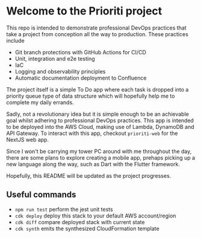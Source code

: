 # Welcome to the Prioriti project

This repo is intended to demonstrate professional DevOps practices that take a project from conception all the way to production.
These practices include

- Git branch protections with GitHub Actions for CI/CD
- Unit, integration and e2e testing
- IaC
- Logging and observability principles
- Automatic documentation deployment to Confluence

The project itself is a simple To Do app where each task is dropped into a priority queue type of data structure which will hopefully help me to complete my daily errands.

Sadly, not a revolutionary idea but it is simple enough to be an achievable goal whilst adhering to professional DevOps practices. This app is intended to be deployed into the AWS Cloud, making use of Lambda, DynamoDB and API Gateway. To interact with this app, checkout `prioriti-web` for the NextJS web app.

Since I won't be carrying my tower PC around with me throughout the day, there are some plans to explore creating a mobile app, prehaps picking up a new language along the way, such as Dart with the Flutter framework.

Hopefully, this README will be updated as the project progresses.

## Useful commands

- `npm run test` perform the jest unit tests
- `cdk deploy` deploy this stack to your default AWS account/region
- `cdk diff` compare deployed stack with current state
- `cdk synth` emits the synthesized CloudFormation template
